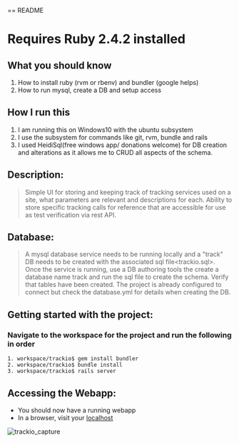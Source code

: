 == README
# Requires Ruby 2.4.2 installed

## What you should know
  1. How to install ruby (rvm or rbenv) and bundler (google helps)
  2. How to run mysql, create a DB and setup access
  

## How I run this
  1. I am running this on Windows10 with the ubuntu subsystem
  2. I use the subsystem for commands like git, rvm, bundle and rails
  3. I used HeidiSql(free windows app/ donations welcome) for DB creation 
  and alterations as it allows me to CRUD all aspects of the schema.

## Description:
  > Simple UI for storing and keeping track of tracking services used on a site, what parameters are 
  >  relevant and descriptions for each.
  > Ability to store specific tracking calls for reference that are accessible for use as test verification via rest API.

## Database:
  > A mysql database service needs to be running locally and a "track" DB needs to be created with the associated sql file<trackio.sql>.
  > Once the service is running, use a DB authoring tools the create a database name track and run the sql file to create the schema.
  > Verify that tables have been created.
  > The project is already configured to connect but check the database.yml for details when creating the DB.

## Getting started with the project:  
  ### Navigate to the workspace for the project and run the following in order
    1. workspace/trackio$ gem install bundler
    2. workspace/trackio$ bundle install
    3. workspace/trackio$ rails server
    
## Accessing the Webapp:
   * You should now have a running webapp
   * In a browser, visit your [localhost](http://localhost:3000)


![trackio_capture](https://user-images.githubusercontent.com/4805625/32510546-fd1ff266-c3be-11e7-9e90-c6689d1fbb24.PNG)
